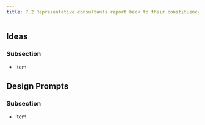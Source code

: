 ```yaml
---
title: 7.2 Representative consultants report back to their constituency group
---
```

## Ideas

### Subsection

* Item

## Design Prompts

### Subsection

* Item
